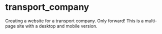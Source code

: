 # transport_company


Creating a website for a transport company. Only forward! 
This is a multi-page site with a desktop and mobile version.
